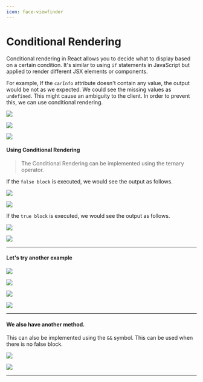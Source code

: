 ```yaml
---
icon: face-viewfinder
---
```


# Conditional Rendering

Conditional rendering in React allows you to decide what to display based on a certain condition. It's similar to using `if` statements in JavaScript but applied to render different JSX elements or components.

For example, If the `carInfo` attribute doesn't contain any value, the output would be not as we expected. We could see the missing values as `undefined`. This might cause an ambiguity to the client. In order to prevent this, we can use conditional rendering.

![](https://i.imgur.com/V3dWg9T.png)

![](https://i.imgur.com/g5ZokPs.png)

![](https://i.imgur.com/pxNz8Ek.png)

#### Using Conditional Rendering

> The Conditional Rendering can be implemented using the ternary operator.

If the `false block` is executed, we would see the output as follows.

![](https://i.imgur.com/4PD64zA.png)

![](https://i.imgur.com/gWZff9R.png)

If the `true block` is executed, we would see the output as follows.

![](https://i.imgur.com/vQV3KX6.png)

![](https://i.imgur.com/JSOVqS4.png)

***

#### Let's try another example

![](https://i.imgur.com/ekVZwJR.png)

![](https://i.imgur.com/iERG0Ui.png)

![](https://i.imgur.com/8TICWAZ.png)

![](https://i.imgur.com/2WyVdMw.png)

***

#### We also have another method.

This can also be implemented using the `&&` symbol. This can be used when there is no false block.

![](https://i.imgur.com/ZzWQbnG.png)

![](https://i.imgur.com/F8uGISA.png)

***
